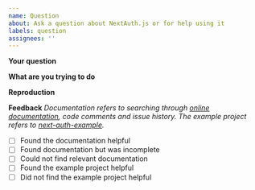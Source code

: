 ```yaml
---
name: Question
about: Ask a question about NextAuth.js or for help using it
labels: question
assignees: ''
---
```

<!-- NOTE: Questions will be converted to Discussions. You can find them at https://github.com/nextauthjs/next-auth/discussions! -->

**Your question**
<!-- A clear and concise question. -->

**What are you trying to do**
<!-- A description of what you are trying to do, for context. -->

**Reproduction**
<!-- If your question is code related, adding a reproduction to your use case can greatly reduce the time it takes us to figure out how to better help you. -->

**Feedback**
*Documentation refers to searching through [online documentation](https://next-auth.js.org), code comments and issue history. The example project refers to [next-auth-example](https://github.com/iaincollins/next-auth-example).*

* [ ] Found the documentation helpful
* [ ] Found documentation but was incomplete
* [ ] Could not find relevant documentation
* [ ] Found the example project helpful
* [ ] Did not find the example project helpful
